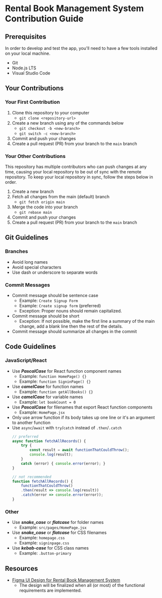 # Rental Book Management System Contribution Guide

## Prerequisites

In order to develop and test the app, you'll need to have a few tools installed
on your local machine.

-   Git
-   Node.js LTS
-   Visual Studio Code

## Your Contributions

### Your First Contribution

1.  Clone this repository to your computer
    -   `git clone <repository-url>`
1.  Create a new branch using any of the commands below
    -   `git checkout -b <new-branch>`
    -   `git switch -c <new-branch>`
1.  Commit and push your changes
1.  Create a pull request (PR) from your branch to the `main` branch

### Your Other Contributions

This repository has multiple contributors who can push changes at any time,
causing your local repository to be out of sync with the remote repository.
To keep your local repository in sync, follow the steps below in order.

1.  Create a new branch
1.  Fetch all changes from the main (default) branch
    -   `git fetch origin main`
1.  Merge the code into your branch
    -   `git rebase main`
1.  Commit and push your changes
1.  Create a pull request (PR) from your branch to the `main` branch

## Git Guidelines

### Branches

-   Avoid long names
-   Avoid special characters
-   Use dash or underscore to separate words

### Commit Messages

-   Commit message should be sentence case
    -   Example: `Create Signup Form`
    -   Example: `Create signup form` (preferred)
    -   Exception: Proper nouns should remain capitalized.
-   Commit message should be short
    -   Exception: If not possible, make the first line a summary of the main
        change, add a blank line then the rest of the details.
-   Commit message should summarize all changes in the commit

## Code Guidelines

### JavaScript/React

-   Use **_PascalCase_** for React function component names
    -   Example: `function HomePage() {}`
    -   Example: `function SigninPage() {}`
-   Use **_camelCase_** for function names
    -   Example: `function getAllBooks() {}`
-   Use **_camelCase_** for variable names
    -   Example: `let bookCount = 0`
-   Use **_PascalCase_** for filenames that export React function components
    -   Example: `HomePage.jsx`
-   Only use arrow function if its body takes up one line or it's an argument to
    another function
-   Use `async`/`await` with `try`/`catch` instead of `.then`/`.catch`
    ```js
    // preferred
    async function fetchAllRecords() {
        try {
            const result = await functionThatCouldThrow();
            console.log(result);
        }
        catch (error) { console.error(error); }
    }

    // not recommended
    function fetchAllRecords() {
        functionThatCouldThrow()
        .then(result => console.log(result))
        .catch(error => console.error(error));
    }
    ```

### Other

-   Use **_snake_case_** or **_flatcase_** for folder names
    -   Example: `src/pages/HomePage.jsx`
-   Use **_snake_case_** or **_flatcase_** for CSS filenames
    -   Example: `homepage.css`
    -   Example: `signinpage.css`
-   Use **_kebab-case_** for CSS class names
    -   Example: `.button-primary`

## Resources

-   [Figma UI Design for Rental Book Management System](https://www.figma.com/file/AFtZDlQZT0HcC0KOR7EW8u/PRJ4020-Rental-Book-System?type=design&node-id=0-1&mode=design)
    -   The design will be finalized when all (or most) of the functional
        requirements are implemented.
